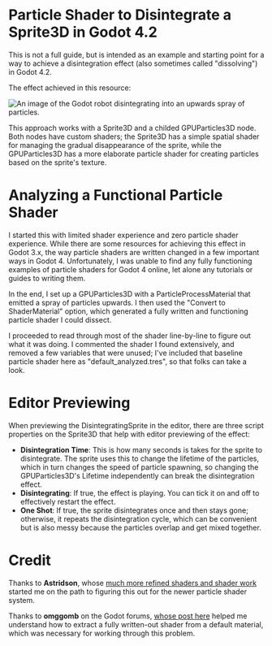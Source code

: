 # Particle Shader to Disintegrate a Sprite3D in Godot 4.2
This is not a full guide, but is intended as an example and starting point for a way to achieve a disintegration effect (also sometimes called "dissolving") in Godot 4.2.

The effect achieved in this resource:

![An image of the Godot robot disintegrating into an upwards spray of particles.](https://i.imgur.com/dnGPswU.gif)

This approach works with a Sprite3D and a childed GPUParticles3D node. Both nodes have custom shaders; the Sprite3D has a simple spatial shader for managing the gradual disappearance of the sprite, while the GPUParticles3D has a more elaborate particle shader for creating particles based on the sprite's texture.

# Analyzing a Functional Particle Shader 
I started this with limited shader experience and zero particle shader experience. While there are some resources for achieving this effect in Godot 3.x, the way particle shaders are written changed in a few important ways in Godot 4. Unfortunately, I was unable to find any fully functioning examples of particle shaders for Godot 4 online, let alone any tutorials or guides to writing them.

In the end, I set up a GPUParticles3D with a ParticleProcessMaterial that emitted a spray of particles upwards. I then used the "Convert to ShaderMaterial" option, which generated a fully written and functioning particle shader I could dissect.

I proceeded to read through most of the shader line-by-line to figure out what it was doing. I commented the shader I found extensively, and removed a few variables that were unused; I've included that baseline particle shader here as "default_analyzed.tres", so that folks can take a look.

# Editor Previewing
When previewing the DisintegratingSprite in the editor, there are three script properties on the Sprite3D that help with editor previewing of the effect:

- **Disintegration Time**: This is how many seconds is takes for the sprite to disintegrate. The sprite uses this to change the lifetime of the particles, which in turn changes the speed of particle spawning, so changing the GPUParticles3D's Lifetime independently can break the disintegration effect. 
- **Disintegrating**: If true, the effect is playing. You can tick it on and off to effectively restart the effect.
- **One Shot**: If true, the sprite disintegrates once and then stays gone; otherwise, it repeats the disintegration cycle, which can be convenient but is also messy because the particles overlap and get mixed together.

# Credit

Thanks to **Astridson**, whose [much more refined shaders and shader work](https://github.com/Astridson/godot-disintegration-effect-examples) started me on the path to figuring this out for the newer particle shader system.

Thanks to **omggomb** on the Godot forums, [whose post here](https://forum.godotengine.org/t/where-can-i-find-a-copy-of-the-default-spatial-shader/19078) helped me understand how to extract a fully written-out shader from a default material, which was necessary for working through this problem.
